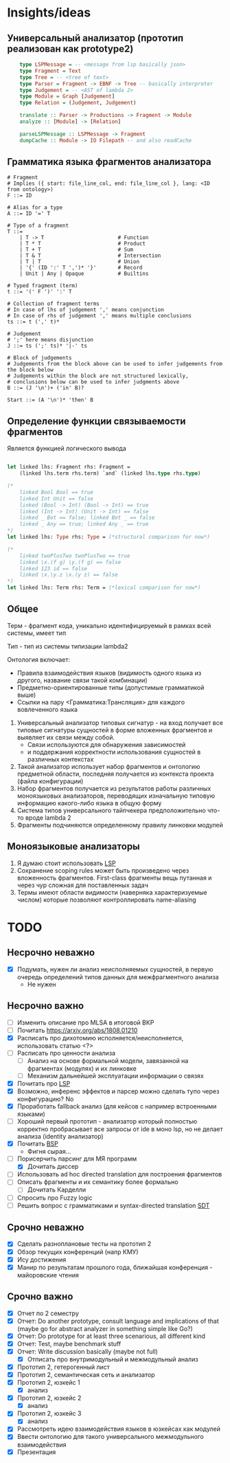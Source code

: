 
# Insights/ideas

## Универсальный анализатор (прототип реализован как prototype2)

```haskell
    type LSPMessage = -- <message from lsp basically json>
    type Fragment = Text
    type Tree = -- <tree of text>
    type Parser = Fragment -> EBNF -> Tree -- basically interpreter
    type Judgement = -- <AST of lambda 2>
    type Module = Graph [Judgement]
    type Relation = (Judgement, Judgement)

    translate :: Parser -> Productions -> Fragment -> Module
    analyze :: [Module] -> [Relation]

    parseLSPMessage :: LSPMessage -> Fragment
    dumpCache :: Module -> IO Filepath -- and also readCache
```

## Грамматика языка фрагментов анализатора
```ebnf
# Fragment
# Implies ({ start: file_line_col, end: file_line_col }, lang: <ID from ontology>)
F ::= ID

# Alias for a type
A ::= ID '=' T

# Type of a fragment
T ::= 
    | T -> T                        # Function
    | T * T                         # Product
    | T + T                         # Sum
    | T & T                         # Intersection
    | T | T                         # Union
    | '{' (ID ':' T ',')* '}'       # Record
    | Unit | Any | Opaque           # Builtins

# Typed fragment (term)
t ::= '(' F ')' ':' T

# Collection of fragment terms
# In case of lhs of judgement ',' means conjunction 
# In case of rhs of judgement ',' means multiple conclusions
ts ::= t (',' t)*

# Judgement
# ';' here means disjunction 
J ::= ts (';' ts)* '|-' ts

# Block of judgements
# Judgements from the block above can be used to infer judgements from the block below
# Judgements within the block are not structured lexically,
# conclusions below can be used to infer judgments above
B ::= (J '\n')+ ('in' B)?

Start ::= (A '\n')* 'then' B
```

## Определение функции связываемости фрагментов
Является функцией логического вывода
```ocaml

let linked lhs: Fragment rhs: Fragment =
    (linked lhs.term rhs.term) `and` (linked lhs.type rhs.type)

(*
    linked Bool Bool == true
    linked Int Unit == false
    linked (Bool -> Int) (Bool -> Int) == true
    linked (Int -> Int) (Unit -> Int) == false
    linked _ Bot == false; linked Bot _ == false
    linked _ Any == true; linked Any _ == true
*)
let linked lhs: Type rhs: Type = (*structural comparison for now*)

(*
    linked twoPlusTwo twoPlusTwo == true
    linked \x.(f g) \y.(f g) == false
    linked 123 id == false
    linked \x.\y.z \x.(y z) == false
*)
let linked lhs: Term rhs: Term = (*lexical comparison for now*)
```

## Общее
Терм - фрагмент кода, уникально идентифицируемый в рамках всей системы, имеет тип

Тип - тип из системы типизации lambda2

Онтология включает:
- Правила взаимодействия языков (видимость одного языка из другого, название связи такой комбинации)
- Предметно-ориентированные типы (допустимые грамматикой выше)
- Ссылки на пару <Грамматика:Трансляция> для каждого вовлеченного языка

1. Универсальный анализатор типовых сигнатур - на вход получает все типовые сигнатуры сущностей в форме вложенных фрагментов и выявляет их связи между собой.
    - Связи используются для обнаружения зависимостей 
    - и поддержания корректности использования сущностей в различных контекстах
1. Такой анализатор использует набор фрагментов и онтологию предметной области, последняя получается из контекста проекта (файла конфигурации)
1. Набор фрагментов получается из результатов работы различных моноязыковых анализаторов, переводящих изначальную типовую информацию 
какого-либо языка в общую форму
1. Система типов универсального тайпчекера предположительно что-то вроде lambda 2
1. Фрагменты подчиняются определенному правилу линковки модулей

## Моноязыковые анализаторы
1. Я думаю стоит использовать [LSP](https://microsoft.github.io/language-server-protocol/)
1. Сохранение scoping rules может быть произведено через вложенность фрагментов. First-class фрагменты вещь путанная и через чур сложная для поставленных задач
1. Термы имеют области видимости (наверняка характеризуемые числом) которые позволяют контроллировать name-aliasing

# TODO

## Несрочно неважно

- [x] Подумать, нужен ли анализ неисполняемых сущностей, в первую очередь определений типов данных для межфрагментного анализа
    * Не нужен

## Несрочно важно

- [ ] Изменить описание про MLSA в итоговой ВКР
- [ ] Почитать https://arxiv.org/abs/1808.01210
- [x] Расписать про дихотомию исполняется/неисполняется, использовать статью <?>
- [ ] Расписать про ценности анализа
    - [ ] Анализ на основе формальной модели, завязанной на фрагментах (модулях) и их линковке
    - [ ] Механизм дальнейшей эксплуатации информации о связях
- [x] Почитать про [LSP](https://microsoft.github.io/language-server-protocol/)
- [x] Возможно, инференс эффектов и парсер можно сделать тупо через конфигурацию? No
- [x] Проработать fallback анализ (для кейсов с например встроенными языками)
- [ ] Хороший первый прототип - анализатор который полностью корректно пробрасывает все запросы от ide в моно lsp, но не делает анализа (identity анализатор) 
- [x] Почитать [BSP](https://build-server-protocol.github.io/)
    - Фигня сырая...
- [ ] Порисерчить парсинг для МЯ программ
    - [x] Дочитать диссер
- [ ] Использовать ad hoc directed translation для построения фрагментов
- [ ] Описать фрагменты и их семантику более формально
    - [ ] Дочитать Карделли
- [ ] Спросить про Fuzzy logic
- [ ] Решить вопрос с грамматиками и syntax-directed translation [SDT](http://www.cse.iitm.ac.in/~krishna/cs3300/lecture4.pdf)

## Срочно неважно
  
- [x] Сделать разноплановые тесты на прототип 2
- [x] Обзор текущих конференций (напр КМУ)
- [x] Ису достижения
- [x] Манир по результатам прошлого года, ближайшая конференция - майоровские чтения

## Срочно важно

- [x] Отчет по 2 семестру
- [x] Отчет: Do another prototype, consult language and implications of that (maybe go for abstract analyzer in something simple like Go?)
- [x] Отчет: Do prototype for at least three scenarious, all different kind
- [x] Отчет: Test, maybe benchmark stuff
- [x] Отчет: Write discussion basically (maybe not full)
    - [x] Отписать про внутримодульный и межмодульный анализ
- [x] Прототип 2, гетерогенный лист
- [x] Прототип 2, семантическая сеть и анализатор
- [x] Прототип 2, юзкейс 1
    - [x] анализ
- [x] Прототип 2, юзкейс 2
    - [x] анализ
- [x] Прототип 2, юзкейс 3
    - [x] анализ
- [x] Рассмотреть идею взаимодействия языков в юзкейсах как модулей
- [x] Ввести онтологию для такого универсального межмодульного взаимодействия
- [x] Презентация